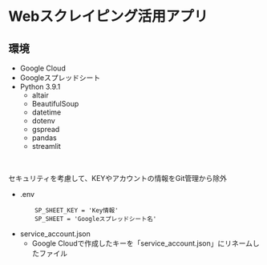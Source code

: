 # Webスクレイピング活用アプリ

## 環境
- Google Cloud
- Googleスプレッドシート
- Python 3.9.1
    - altair
    - BeautifulSoup
    - datetime
    - dotenv
    - gspread
    - pandas
    - streamlit

<br>

セキュリティを考慮して、KEYやアカウントの情報をGit管理から除外
- .env
    ```
        SP_SHEET_KEY = 'Key情報'
        SP_SHEET = 'Googleスプレッドシート名'
    ```
- service_account.json
    - Google Cloudで作成したキーを「service_account.json」にリネームしたファイル

